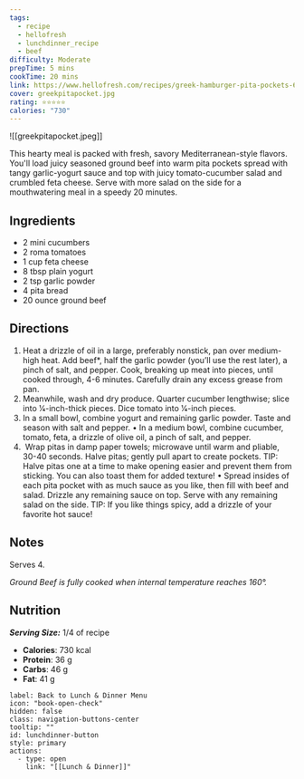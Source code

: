 ```yaml
---
tags:
  - recipe
  - hellofresh
  - lunchdinner_recipe
  - beef
difficulty: Moderate
prepTime: 5 mins
cookTime: 20 mins
link: https://www.hellofresh.com/recipes/greek-hamburger-pita-pockets-6716a6b7ffa4e28ccb95eb53
cover: greekpitapocket.jpg
rating: ⭐️⭐️⭐️⭐️⭐️
calories: "730"
---
```


![[greekpitapocket.jpeg]]

This hearty meal is packed with fresh, savory Mediterranean-style flavors. You'll load juicy seasoned ground beef into warm pita pockets spread with tangy garlic-yogurt sauce and top with juicy tomato-cucumber salad and crumbled feta cheese. Serve with more salad on the side for a mouthwatering meal in a speedy 20 minutes.

## Ingredients
- 2 mini cucumbers
- 2 roma tomatoes
- 1 cup feta cheese
- 8 tbsp plain yogurt
- 2 tsp garlic powder
- 4 pita bread
- 20 ounce ground beef


## Directions
1. Heat a drizzle of oil in a large, preferably nonstick, pan over medium-high heat. Add beef*, half the garlic powder (you’ll use the rest later), a pinch of salt, and pepper. Cook, breaking up meat into pieces, until cooked through, 4-6 minutes. Carefully drain any excess grease from pan.
2. Meanwhile, wash and dry produce. Quarter cucumber lengthwise; slice into 1⁄4-inch-thick pieces. Dice tomato into 1⁄4-inch pieces.
3. In a small bowl, combine yogurt and remaining garlic powder. Taste and season with salt and pepper. • In a medium bowl, combine cucumber, tomato, feta, a drizzle of olive oil, a pinch of salt, and pepper.
4.  Wrap pitas in damp paper towels; microwave until warm and pliable, 30-40 seconds. Halve pitas; gently pull apart to create pockets. TIP: Halve pitas one at a time to make opening easier and prevent them from sticking. You can also toast them for added texture! • Spread insides of each pita pocket with as much sauce as you like, then fill with beef and salad. Drizzle any remaining sauce on top. Serve with any remaining salad on the side. TIP: If you like things spicy, add a drizzle of your favorite hot sauce!

## Notes
Serves 4. 

*Ground Beef is fully cooked when internal temperature reaches 160°.*

## Nutrition
***Serving Size:*** 1/4 of recipe 
- **Calories**:  730 kcal
- **Protein**: 36 g
- **Carbs**: 46 g
- **Fat**: 41 g


```meta-bind-button
label: Back to Lunch & Dinner Menu
icon: "book-open-check"
hidden: false
class: navigation-buttons-center
tooltip: ""
id: lunchdinner-button
style: primary
actions:
  - type: open
    link: "[[Lunch & Dinner]]"

```
 
